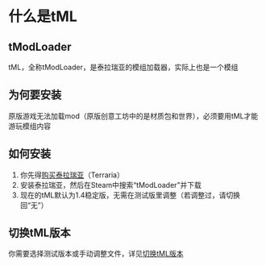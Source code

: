 # 什么是tML

## tModLoader

tML，全称tModLoader，是泰拉瑞亚的模组加载器，实际上也是一个模组

## 为何要安装

原版游戏无法加载mod（原版创意工坊中的是材质包和世界），必须要用tML才能游玩模组内容

## 如何安装

1. 你先得[购买泰拉瑞亚][GetTerraria]（Terraria）
2. 安装泰拉瑞亚，然后在Steam中搜索“tModLoader”并下载
3. 现在的tML默认为1.4稳定版，无需在测试版里调整（若调整过，请切换回“无”）

## 切换tML版本

你需要选择测试版本或手动调整文件，详见[切换tML版本][HowToChangeTMLVersion]


[GetTerraria]: ../tML/GetTerraria.md
[HowToChangeTMLVersion]: ../tML/HowToChangeTMLVersion.md
